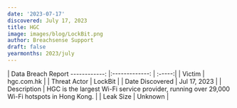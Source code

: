 ```yaml
---
date: '2023-07-17'
discovered: July 17, 2023
title: HGC
image: images/blog/LockBit.png
author: Breachsense Support
draft: false
yearmonths: 2023/july
---
```



| Data Breach Report
------------:     |:-------------:    | :-----:|
| Victim      | hgc.com.hk      | 
| Threat Actor      | LockBit      | 
| Date Discovered      | Jul 17, 2023      | 
| Description      | HGC is the largest Wi-Fi service provider, running over 29,000 Wi-Fi hotspots in Hong Kong.      | 
| Leak Size      | Unknown      | 

